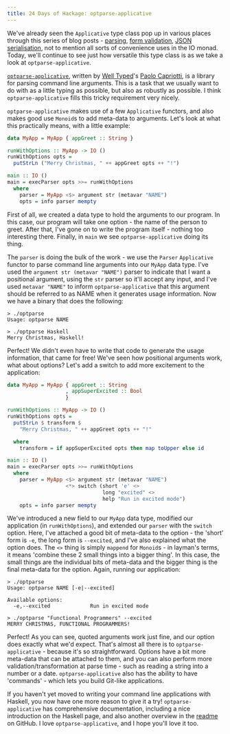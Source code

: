 ```yaml
---
title: 24 Days of Hackage: optparse-applicative
---
```


We've already seen the `Applicative` type class pop up in various places through
this series of blog posts -
[parsing](posts/2012-12-10-24-days-of-hackage-parsec.html),
[form validation](http://ocharles.org.uk/blog/posts/2012-12-02-digestive-functors.html),
[JSON serialisation](http://ocharles.org.uk/blog/posts/2012-12-07-24-days-of-hackage-aeson.html),
not to mention all sorts of convenience uses in the IO monad. Today, we'll
continue to see just how versatile this type class is as we take a look at
`optparse-applicative`.

[`optparse-applicative`](http://hackage.haskell.org/package/optparse-applicative),
written by [Well Typed](http://well-typed.com)'s
[Paolo Capriotti](http://paolocapriotti.com/), is a library for parsing command
line arguments. This is a task that we usually want to do with as a little
typing as possible, but also as robustly as possible. I think
`optparse-applicative` fills this tricky requirement very nicely.

`optparse-applicative` makes use of a few `Applicative` functors, and also makes
good use `Monoid`s to add meta-data to arguments. Let's look at what this
practically means, with a little example:

```haskell
data MyApp = MyApp { appGreet :: String }

runWithOptions :: MyApp -> IO ()
runWithOptions opts =
  putStrLn ("Merry Christmas, " ++ appGreet opts ++ "!")

main :: IO ()
main = execParser opts >>= runWithOptions
  where
    parser = MyApp <$> argument str (metavar "NAME")
    opts = info parser mempty
```

First of all, we created a data type to hold the arguments to our program. In
this case, our program will take one option - the name of the person to
greet. After that, I've gone on to write the program itself - nothing too
interesting there. Finally, in `main` we see `optparse-applicative` doing its
thing.

The `parser` is doing the bulk of the work - we use the `Parser` `Applicative`
functor to parse command line arguments into our `MyApp` data type. I've used
the `argument str (metavar "NAME")` parser to indicate that I want a positional
argument, using the `str` parser so it'll accept any input, and I've used
`metavar "NAME"` to inform `optparse-applicative` that this argument should be
referred to as NAME when it generates usage information. Now we have a binary
that does the following:

```
> ./optparse
Usage: optparse NAME

> ./optparse Haskell
Merry Christmas, Haskell!
```

Perfect! We didn't even have to write that code to generate the usage
information, that came for free! We've seen how positional arguments work, what
about options? Let's add a switch to add more excitement to the application:

```haskell
data MyApp = MyApp { appGreet :: String
                   , appSuperExcited :: Bool
                   }

runWithOptions :: MyApp -> IO ()
runWithOptions opts =
  putStrLn $ transform $
    "Merry Christmas, " ++ appGreet opts ++ "!"

  where
    transform = if appSuperExcited opts then map toUpper else id

main :: IO ()
main = execParser opts >>= runWithOptions
  where
    parser = MyApp <$> argument str (metavar "NAME")
                   <*> switch (short 'e' <>
                               long "excited" <>
                               help "Run in excited mode")
    opts = info parser mempty
```

We've introduced a new field to our `MyApp` data type, modified our application
(in `runWithOptions`), and extended our `parser` with the `switch` option. Here,
I've attached a good bit of meta-data to the option - the 'short' form is `-e`,
the long form is `--excited`, and I've also explained what the option does. The
`<>` thing is simply `mappend` for `Monoid`s - in layman's terms, it means
'combine these 2 small things into a bigger thing'. In this case, the small
things are the individual bits of meta-data and the bigger thing is the final
meta-data for the option. Again, running our application:

```
> ./optparse
Usage: optparse NAME [-e|--excited]

Available options:
  -e,--excited             Run in excited mode

> ./optparse "Functional Programmers" --excited
MERRY CHRISTMAS, FUNCTIONAL PROGRAMMERS!
```

Perfect! As you can see, quoted arguments work just fine, and our option does
exactly what we'd expect. That's almost all there is to `optparse-applicative` -
because it's so straightforward. Options have a bit more meta-data that can be
attached to them, and you can also perform more validation/transformation at
parse time - such as reading a string into a number or a
date. `optparse-applicative` also has the ability to have 'commands' - which
lets you build Git-like applications.

If you haven't yet moved to writing your command line applications with Haskell,
you now have one more reason to give it a try! `optparse-applicative` has
comprehensive documentation, including a nice introduction on the Haskell page,
and also another overview in the
[readme](https://github.com/pcapriotti/optparse-applicative) on GitHub. I love
`optparse-applicative`, and I hope you'll love it too.
